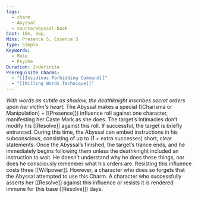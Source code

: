 ```yaml
---
tags:
  - charm
  - Abyssal
  - source/abyssal-book
Cost: 10m, 1wp; 
Mins: Presence 5, Essence 3
Type: Simple
Keywords:
  - Mute
  - Psyche
Duration: Indefinite
Prerequisite Charms:
  - "[[Insidious Forbidding Command]]"
  - "[[Killing Words Technique]]"
---
```

*With words as subtle as shadow, the deathknight inscribes secret orders upon her victim's heart.*
The Abyssal makes a special ([Charisma or Manipulation] + [[Presence]]) influence roll against one character, manifesting her Caste Mark as she does. The target’s Intimacies don’t modify his [[Resolve]] against this roll. If successful, the target is briefly entranced. During this time, the Abyssal can embed instructions in his subconscious, consisting of up to (1 + extra successes) short, clear statements.
Once the Abyssal’s finished, the target’s trance ends, and he immediately begins following them unless the deathknight included an instruction to wait. He doesn’t understand why he does these things, nor does he consciously remember what his orders are.
Resisting this influence costs three [[Willpower]]. However, a character who does so forgets that the Abyssal attempted to use this Charm. A character who successfully asserts her [[Resolve]] against this influence or resists it is rendered immune for (his base [[Resolve]]) days.